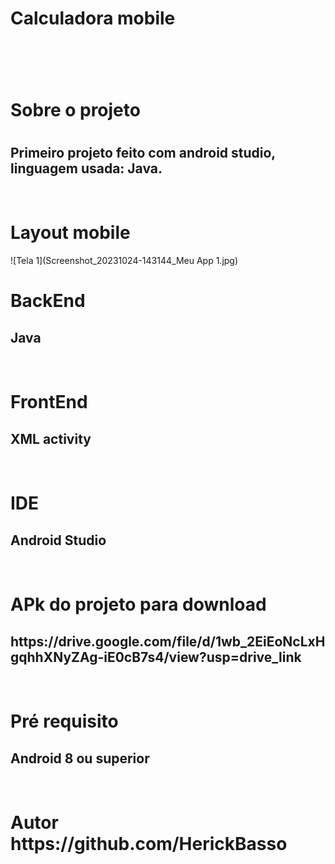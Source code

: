 <h1> Calculadora mobile  <h1/>
<br>
<h1> Sobre o projeto <h1/>
<h2> Primeiro projeto feito com android studio, linguagem usada: Java. </h2>
<br>
<h1> Layout mobile </h1>
![Tela 1](Screenshot_20231024-143144_Meu App 1.jpg)
<br>
<h1> BackEnd </h1>
<h2> Java </h2>
<br>
<h1> FrontEnd </h1>
<h2> XML activity </h2>
<br>
<h1> IDE </h1>
<h2> Android Studio </h2>
<br>
<h1> APk do projeto para download </h1>
<h2> https://drive.google.com/file/d/1wb_2EiEoNcLxHgqhhXNyZAg-iE0cB7s4/view?usp=drive_link </h2>
<br>
<h1> Pré requisito </h1>
<h2> Android 8 ou superior </h2>
<br>
<h1> Autor https://github.com/HerickBasso </h1>
